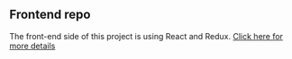 ## Frontend repo

The front-end side of this project is using React and Redux. [Click here for more details](https://github.com/Vasileios1314/beer_boutique_frontend)
